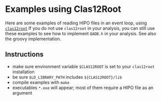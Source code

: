 # Examples using Clas12Root

Here are some examples of reading HIPO files in an event loop, using
[`clas12root`](https://github.com/JeffersonLab/clas12root)
If you do not use `clas12root` in your analysis, you can still use these
examples to see how to implement `QADB.h` in your analysis. See also the
groovy implementation.

## Instructions
* make sure environment variable `$CLAS12ROOT` is set to your `clas12root` installation
* be sure `$LD_LIBRARY_PATH` includes `${CLAS12ROOT}/lib`
* compile examples with `make`
* executables `*.exe` will appear; most of them require a HIPO file as an
  argument
